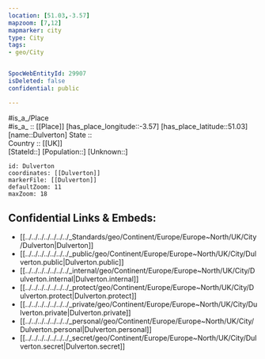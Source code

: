 ```yaml
---
location: [51.03,-3.57] 
mapzoom: [7,12] 
mapmarker: city 
type: City
tags:
- geo/City


SpocWebEntityId: 29907
isDeleted: false
confidential: public

---
```

#is_a_/Place  
#is_a_ :: [[Place]] 
[has_place_longitude::-3.57] 
[has_place_latitude::51.03] 
[name::Dulverton] 
State ::  
Country :: [[UK]]  
[StateId::] 
[Population::] 
[Unknown::] 


```leaflet
id: Dulverton
coordinates: [[Dulverton]] 
markerFile: [[Dulverton]] 
defaultZoom: 11 
maxZoom: 18
```


## Confidential Links & Embeds: 
- [[../../../../../../../_Standards/geo/Continent/Europe/Europe~North/UK/City/Dulverton|Dulverton]] 
- [[../../../../../../../_public/geo/Continent/Europe/Europe~North/UK/City/Dulverton.public|Dulverton.public]] 
- [[../../../../../../../_internal/geo/Continent/Europe/Europe~North/UK/City/Dulverton.internal|Dulverton.internal]] 
- [[../../../../../../../_protect/geo/Continent/Europe/Europe~North/UK/City/Dulverton.protect|Dulverton.protect]] 
- [[../../../../../../../_private/geo/Continent/Europe/Europe~North/UK/City/Dulverton.private|Dulverton.private]] 
- [[../../../../../../../_personal/geo/Continent/Europe/Europe~North/UK/City/Dulverton.personal|Dulverton.personal]] 
- [[../../../../../../../_secret/geo/Continent/Europe/Europe~North/UK/City/Dulverton.secret|Dulverton.secret]] 
